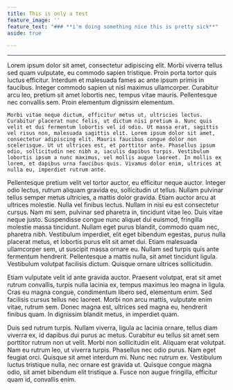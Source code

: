 ```yaml
---
title: This is only a test
feature_image: ''
feature_text: "### **i'm doing something nice this is pretty sick**"
aside: true

---
```

***

Lorem ipsum dolor sit amet, consectetur adipiscing elit. Morbi viverra tellus sed quam vulputate, eu commodo sapien tristique. Proin porta tortor quis luctus efficitur. Interdum et malesuada fames ac ante ipsum primis in faucibus. Integer commodo sapien ut nisl maximus ullamcorper. Curabitur arcu leo, pretium sit amet lobortis nec, tempus vitae mauris. Pellentesque nec convallis sem. Proin elementum dignissim elementum.

    Morbi vitae neque dictum, efficitur metus ut, ultricies lectus. Curabitur placerat nunc felis, ut dictum nisi pretium a. Nunc quis velit et dui fermentum lobortis vel id odio. Ut massa erat, sagittis vel risus non, malesuada sagittis elit. Lorem ipsum dolor sit amet, consectetur adipiscing elit. Mauris faucibus congue dolor non scelerisque. Ut ut ultrices est, et porttitor ante. Phasellus ipsum odio, sollicitudin nec nibh a, iaculis dapibus turpis. Vestibulum lobortis ipsum a nunc maximus, vel mollis augue laoreet. In mollis ex lorem, et dapibus urna faucibus quis. Vivamus dolor enim, ultrices at nulla eu, imperdiet rutrum ante.

Pellentesque pretium velit vel tortor auctor, eu efficitur neque auctor. Integer odio lectus, rutrum aliquam gravida eu, sollicitudin ut tellus. Nullam pulvinar tellus semper metus ultricies, a mattis dolor gravida. Etiam auctor arcu at ultrices molestie. Nulla vel finibus lectus. Nullam in nisi eu est consectetur cursus. Nam mi sem, pulvinar sed pharetra in, tincidunt vitae leo. Duis vitae neque justo. Suspendisse congue nunc aliquet dui euismod, fringilla molestie massa tincidunt. Nullam eget purus blandit, commodo quam nec, pharetra nibh. Vestibulum imperdiet, elit eget bibendum egestas, purus nulla placerat metus, et lobortis purus elit sit amet dui. Etiam malesuada ullamcorper sem, ut suscipit massa ornare eu. Nullam sed turpis quis ante fermentum hendrerit. Pellentesque a mattis nulla, sit amet tincidunt ligula. Vestibulum volutpat facilisis dictum. Quisque ornare ultrices sollicitudin.

Etiam vulputate velit id ante gravida auctor. Praesent volutpat, erat sit amet rutrum convallis, turpis nulla lacinia ex, tempus maximus leo magna in ligula. Cras eu magna congue, condimentum libero sed, elementum enim. Sed facilisis cursus tellus nec laoreet. Morbi non arcu mattis, vulputate enim vitae, rutrum sem. Donec magna est, ultrices sed magna eu, hendrerit finibus quam. In dignissim blandit metus, in imperdiet quam.

Duis sed rutrum turpis. Nullam viverra, ligula ac lacinia ornare, tellus diam viverra ex, id dapibus dui purus ac metus. Curabitur eu tellus sit amet sem porttitor rutrum non ut velit. Morbi non sollicitudin elit. Aliquam erat volutpat. Nam eu rutrum leo, ut viverra turpis. Phasellus nec odio purus. Nam eget feugiat orci. Quisque sit amet interdum mi. Nunc nec rutrum ex. Vestibulum luctus tristique nulla, nec ornare est gravida ut. Quisque congue magna odio, sit amet bibendum elit tristique a. Fusce non augue fringilla, efficitur quam id, convallis enim.
